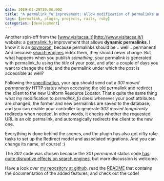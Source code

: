 ```yaml
---
date: 2009-01-29T19:00:00Z
title: "A permalink_fu improvement: allow modification of permalinks and send HTTP redirects on-the-fly"
tags: [permalink, plugin, projects, rails, ruby]
categories: [development]
---
```


Another spin-off from the [www.visitacsa.it](http://www.visitacsa.it/) website:
a [permalink_fu](http://github.com/technoweenie/permalink_fu/tree/master)
improvement that allows **dynamic permalinks**. I know it is an
[oxymoron](http://en.wikipedia.org/wiki/Oxymoron), because permalinks should be
.. well .. permanent! And because [search
engines](http://www.searchlores.org/main.htm) index them, they should never
change. But what happens when you publish *something*, your permalink is
generated with permalink_fu using the *title* of your post, and after a couple
of days you want to change the title, and the permalink under which the post is
accessible as well?

Following the
[specification](http://www.w3.org/Protocols/rfc2616/rfc2616-sec10.html), your
app should send out a *301 moved permanently* HTTP status when accessing the
old permalink and redirect the client to the new Uniform Resource Locator.
That's quite the same thing what my modification to *permalink_fu* does:
whenever your post attributes are changed, the former and new permalinks are
saved to the database, and you can enable your controller to generate *302
moved temporarily* redirects when needed. In other words, it checks whether the
requested URL is an old permalink, and automagically redirects the client to
the new one.

Everything is done behind the scenes, and the plugin has also got nifty rake
tasks to set up the Redirect model and associated migrations. And you can
change its name, of course! :)

The *302* code was chosen because the *301 permanent* status code [has quite
disruptive effects on search
engines](http://www.google.com/support/webmasters/bin/answer.py?hl=en&amp;answer=40132),
but more discussion is welcome.

Have a look over [my repository at
github](http://github.com/vjt/permalink_fu/tree/master), read the
[README](http://github.com/vjt/permalink_fu/blob/b8d979f28c9795389cc65e9670a3529f805618dc/README)
that contains the documentation of the added features, and check out the code!

